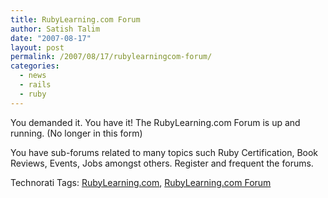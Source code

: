 ```yaml
---
title: RubyLearning.com Forum
author: Satish Talim
date: "2007-08-17"
layout: post
permalink: /2007/08/17/rubylearningcom-forum/
categories:
  - news
  - rails
  - ruby
---
```

You demanded it. You have it! The RubyLearning.com
Forum is up and running. (No longer in this form)

You have sub-forums related to many topics such Ruby Certification, Book
Reviews, Events, Jobs amongst others. Register and frequent the forums.

Technorati Tags:
[RubyLearning.com](http://technorati.com/tag/RubyLearning.com),
[RubyLearning.com
Forum](http://technorati.com/tag/RubyLearning.com+Forum)
